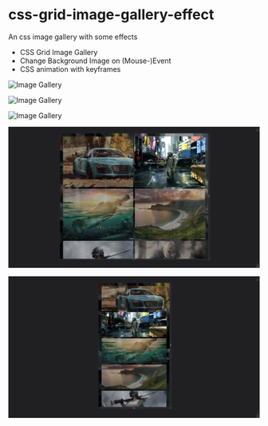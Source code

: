 # css-grid-image-gallery-effect
An css image gallery with some effects

- CSS Grid Image Gallery
- Change Background Image on (Mouse-)Event
- CSS animation with keyframes

![Image Gallery](./assets/images/showcase00.png)

![Image Gallery](./assets/images/showcase01.png)

![Image Gallery](./assets/images/showcase02.png)

![Image Responsive](./assets/images/showcase03.png)

![Image Responsive](./assets/images/showcase04.png)
